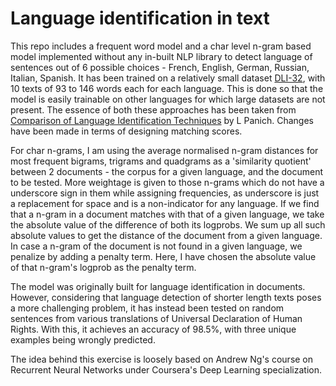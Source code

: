 # Language identification in text

This repo includes a frequent word model and a char level n-gram based model implemented without any in-built NLP library to detect language of sentences out of 6 possible choices - French, English, German, Russian, Italian, Spanish. It has been trained on a relatively small dataset [DLI-32](https://github.com/xprogramer/DLI32-corpus), with 10 texts of 93 to 146 words each for each language. This is done so that the model is easily trainable on other languages for which large datasets are not present. The essence of both these approaches has been taken from [Comparison of Language Identification Techniques](https://dbs.cs.uni-duesseldorf.de/lehre/bmarbeit/barbeiten/ba_panich.pdf) by L Panich. Changes have been made in terms of designing matching scores. 

For char n-grams, I am using the average normalised n-gram distances for most frequent bigrams, trigrams and quadgrams as a 'similarity quotient' between 2 documents - the corpus for a given language, and the document to be tested. More weightage is given to those n-grams which do not have a underscore sign in them while assigning frequencies, as underscore is just a replacement for space and is a non-indicator for any language. If we find that a n-gram in a document matches with that of a given language, we take the absolute value of the difference of both its logprobs. We sum up all such absolute values to get the distance of the document from a given language. In case a n-gram of the document is not found in a given language, we penalize by adding a penalty term. Here, I have chosen the absolute value of that n-gram's logprob as the penalty term.

The model was originally built for language identification in documents. However, considering that language detection of shorter length texts poses a more challenging problem, it has instead been tested on random sentences from various translations of Universal Declaration of Human Rights. With this, it achieves an accuracy of 98.5%, with three unique examples being wrongly predicted. 

The idea behind this exercise is loosely based on Andrew Ng's course on Recurrent Neural Networks under Coursera's Deep Learning specialization.
